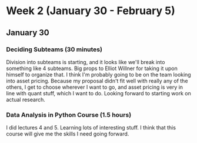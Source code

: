 # Week 2 (January 30 - February 5)

## January 30

### Deciding Subteams (30 minutes)

Division into subteams is starting, and it looks like we'll break into something
like 4 subteams. Big props to Elliot Willner for taking it upon himself to 
organize that. I think I'm probably going to be on the team looking into asset
pricing. Because my proposal didn't fit well with really any of the others, 
I get to choose wherever I want to go, and asset pricing is very in line with
quant stuff, which I want to do. Looking forward to starting work on actual
research.

### Data Analysis in Python Course (1.5 hours)

I did lectures 4 and 5. Learning lots of interesting stuff. I think that this
course will give me the skills I need going forward.
